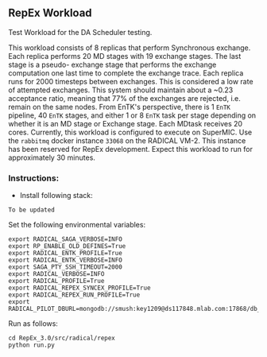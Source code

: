 ## RepEx Workload

Test Workload for the DA Scheduler testing.

This workload consists of 8 replicas that perform Synchronous exchange. 
Each replica performs 20 MD stages with 19 exchange stages. The last stage is a pseudo- exchange stage that performs the exchange computation one last time to complete the exchange trace. Each replica runs for 2000 timesteps between exchanges. This is considered a low rate of attempted exchanges. This system should maintain about a ~0.23 acceptance ratio, meaning that 77% of the exchanges are rejected, i.e. remain on the same nodes. 
From EnTK's perspective, there is 1 `EnTK` pipeline, 40 `EnTK` stages, and either 1 or 8 `EnTK` task per stage depending on whether it is an MD stage or Exchange stage. Each MDtask receives 20 cores. Currently, this workload is configured to execute on SuperMIC. Use the `rabbitmq` docker instance `33068` on the RADICAL VM-2. This instance has been reserved for RepEx development. 
Expect this workload to run for approximately 30 minutes. 

### Instructions: 
* Install following stack:
```
To be updated
```

Set the following environmental variables:

```
export RADICAL_SAGA_VERBOSE=INFO
export RP_ENABLE_OLD_DEFINES=True
export RADICAL_ENTK_PROFILE=True
export RADICAL_ENTK_VERBOSE=INFO
export SAGA_PTY_SSH_TIMEOUT=2000
export RADICAL_VERBOSE=INFO
export RADICAL_PROFILE=True
export RADICAL_REPEX_SYNCEX_PROFILE=True
export RADICAL_REPEX_RUN_PROFILE=True
export RADICAL_PILOT_DBURL=mongodb://smush:key1209@ds117848.mlab.com:17868/db_repex_1
```

Run as follows:
```
cd RepEx_3.0/src/radical/repex
python run.py
```
